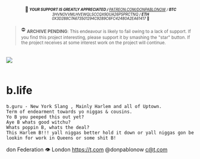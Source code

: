<p align="center">📢<sub><sup> <i><b> YOUR SUPPORT IS GREATLY APPRECIATED / </b> <a href="https://www.patreon.com/donPabloNow">PATREON.COM/DONPABLONOW</a> / <b>BTC</b>  3HVNOVVMLHVEWQLSCCQX9DUA26P5PRCTNQ / <b>ETH</b> 0X3D288C7A673501294C9289C6FC42480A2EA61417 </i>🙏 </sub></sup></p><blockquote><p> ⛔️ <sub><b>ARCHIVE PENDING</b>: This endeavour is likely to fail owing to a lack of support. If you find this project interesting, please support it by smashing the "star" button. If the project receives at some interest work on the project will continue.</sub></p></blockquote></br><a href="https://www.donPabloNow.com/#notice"><img src="https://www.donPabloNow.com/notice.wepd"/></a></br></br>

# b.life

```
ƅ.guru - New York Slang , Mainly Harlem and all of Uptown.
Term of endearment towards yo niggas & cousins.
Yo B you peeped this out yet?
Aye B whats good witchu?
Whats poppin B, whats the deal?
This Harlem B!!! yall niggas better hold it down or yall niggas gon be lookin for work in Queens or some shit B!
```

don Federation 👁 London https://ţ.com @donpablonow c@ţ.com
